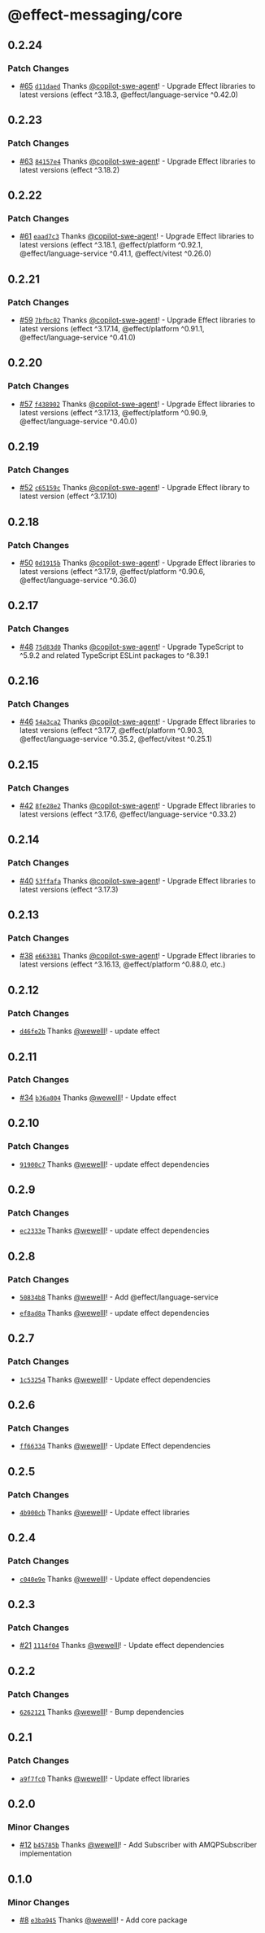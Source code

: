 # @effect-messaging/core

## 0.2.24

### Patch Changes

- [#65](https://github.com/spiko-tech/effect-messaging/pull/65) [`d11daed`](https://github.com/spiko-tech/effect-messaging/commit/d11daed7d335b5edae0ee0cba4124cfd058b2f55) Thanks [@copilot-swe-agent](https://github.com/apps/copilot-swe-agent)! - Upgrade Effect libraries to latest versions (effect ^3.18.3, @effect/language-service ^0.42.0)

## 0.2.23

### Patch Changes

- [#63](https://github.com/spiko-tech/effect-messaging/pull/63) [`84157e4`](https://github.com/spiko-tech/effect-messaging/commit/84157e4289c7d6b99dfaa1b26f23a6ed7e1cf166) Thanks [@copilot-swe-agent](https://github.com/apps/copilot-swe-agent)! - Upgrade Effect libraries to latest versions (effect ^3.18.2)

## 0.2.22

### Patch Changes

- [#61](https://github.com/spiko-tech/effect-messaging/pull/61) [`eaad7c3`](https://github.com/spiko-tech/effect-messaging/commit/eaad7c32568c875e7a733e5e7307e257e62adbec) Thanks [@copilot-swe-agent](https://github.com/apps/copilot-swe-agent)! - Upgrade Effect libraries to latest versions (effect ^3.18.1, @effect/platform ^0.92.1, @effect/language-service ^0.41.1, @effect/vitest ^0.26.0)

## 0.2.21

### Patch Changes

- [#59](https://github.com/spiko-tech/effect-messaging/pull/59) [`7bfbc02`](https://github.com/spiko-tech/effect-messaging/commit/7bfbc021e168661a3e0fbd2aa6272f7fa609e965) Thanks [@copilot-swe-agent](https://github.com/apps/copilot-swe-agent)! - Upgrade Effect libraries to latest versions (effect ^3.17.14, @effect/platform ^0.91.1, @effect/language-service ^0.41.0)

## 0.2.20

### Patch Changes

- [#57](https://github.com/spiko-tech/effect-messaging/pull/57) [`f438902`](https://github.com/spiko-tech/effect-messaging/commit/f438902707082f49802bbdb03da497ccd5be99d7) Thanks [@copilot-swe-agent](https://github.com/apps/copilot-swe-agent)! - Upgrade Effect libraries to latest versions (effect ^3.17.13, @effect/platform ^0.90.9, @effect/language-service ^0.40.0)

## 0.2.19

### Patch Changes

- [#52](https://github.com/spiko-tech/effect-messaging/pull/52) [`c65159c`](https://github.com/spiko-tech/effect-messaging/commit/c65159c7fbc9bb77103a3e932f33e4b6f8326a67) Thanks [@copilot-swe-agent](https://github.com/apps/copilot-swe-agent)! - Upgrade Effect library to latest version (effect ^3.17.10)

## 0.2.18

### Patch Changes

- [#50](https://github.com/spiko-tech/effect-messaging/pull/50) [`0d1915b`](https://github.com/spiko-tech/effect-messaging/commit/0d1915b659ce8472bf82a3adb8815d3a9fb1783c) Thanks [@copilot-swe-agent](https://github.com/apps/copilot-swe-agent)! - Upgrade Effect libraries to latest versions (effect ^3.17.9, @effect/platform ^0.90.6, @effect/language-service ^0.36.0)

## 0.2.17

### Patch Changes

- [#48](https://github.com/spiko-tech/effect-messaging/pull/48) [`75d83d0`](https://github.com/spiko-tech/effect-messaging/commit/75d83d05a75cb4483cee522c81861825b52c601f) Thanks [@copilot-swe-agent](https://github.com/apps/copilot-swe-agent)! - Upgrade TypeScript to ^5.9.2 and related TypeScript ESLint packages to ^8.39.1

## 0.2.16

### Patch Changes

- [#46](https://github.com/spiko-tech/effect-messaging/pull/46) [`54a3ca2`](https://github.com/spiko-tech/effect-messaging/commit/54a3ca2c4da6d8151435582c088fb36d77f2ff14) Thanks [@copilot-swe-agent](https://github.com/apps/copilot-swe-agent)! - Upgrade Effect libraries to latest versions (effect ^3.17.7, @effect/platform ^0.90.3, @effect/language-service ^0.35.2, @effect/vitest ^0.25.1)

## 0.2.15

### Patch Changes

- [#42](https://github.com/spiko-tech/effect-messaging/pull/42) [`8fe28e2`](https://github.com/spiko-tech/effect-messaging/commit/8fe28e2b6b79596222af0169b3acd37e3ee1de91) Thanks [@copilot-swe-agent](https://github.com/apps/copilot-swe-agent)! - Upgrade Effect libraries to latest versions (effect ^3.17.6, @effect/language-service ^0.33.2)

## 0.2.14

### Patch Changes

- [#40](https://github.com/spiko-tech/effect-messaging/pull/40) [`53ffafa`](https://github.com/spiko-tech/effect-messaging/commit/53ffafada29728eff415fe6c1d502e1cc283786b) Thanks [@copilot-swe-agent](https://github.com/apps/copilot-swe-agent)! - Upgrade Effect libraries to latest versions (effect ^3.17.3)

## 0.2.13

### Patch Changes

- [#38](https://github.com/spiko-tech/effect-messaging/pull/38) [`e663381`](https://github.com/spiko-tech/effect-messaging/commit/e66338107bb262a0a94510a17f64f04af73443dc) Thanks [@copilot-swe-agent](https://github.com/apps/copilot-swe-agent)! - Upgrade Effect libraries to latest versions (effect ^3.16.13, @effect/platform ^0.88.0, etc.)

## 0.2.12

### Patch Changes

- [`d46fe2b`](https://github.com/spiko-tech/effect-messaging/commit/d46fe2bb6c4b795a9ddab0155ef8fcaa91ea3dcd) Thanks [@wewelll](https://github.com/wewelll)! - update effect

## 0.2.11

### Patch Changes

- [#34](https://github.com/spiko-tech/effect-messaging/pull/34) [`b36a804`](https://github.com/spiko-tech/effect-messaging/commit/b36a80431ce19a91a156c499a86d82bea35e856d) Thanks [@wewelll](https://github.com/wewelll)! - Update effect

## 0.2.10

### Patch Changes

- [`91900c7`](https://github.com/spiko-tech/effect-messaging/commit/91900c7ee12fd326050aea015e4f048c6f3263b5) Thanks [@wewelll](https://github.com/wewelll)! - update effect dependencies

## 0.2.9

### Patch Changes

- [`ec2333e`](https://github.com/spiko-tech/effect-messaging/commit/ec2333e04ed427fce4a8a615f7aeb7f6fd99f45f) Thanks [@wewelll](https://github.com/wewelll)! - update effect dependencies

## 0.2.8

### Patch Changes

- [`50834b8`](https://github.com/spiko-tech/effect-messaging/commit/50834b82414b7519ee8dbf1e3321c6beae756fcf) Thanks [@wewelll](https://github.com/wewelll)! - Add @effect/language-service

- [`ef8ad8a`](https://github.com/spiko-tech/effect-messaging/commit/ef8ad8adee978d64d3cb492189b1c0b38713d4a7) Thanks [@wewelll](https://github.com/wewelll)! - update effect dependencies

## 0.2.7

### Patch Changes

- [`1c53254`](https://github.com/spiko-tech/effect-messaging/commit/1c532542fc80f4548f3bbc44d4d825a34b27fb6a) Thanks [@wewelll](https://github.com/wewelll)! - Update effect dependencies

## 0.2.6

### Patch Changes

- [`ff66334`](https://github.com/spiko-tech/effect-messaging/commit/ff663342567c66e10c7ab23e0496d85be18715b9) Thanks [@wewelll](https://github.com/wewelll)! - Update Effect dependencies

## 0.2.5

### Patch Changes

- [`4b900cb`](https://github.com/spiko-tech/effect-messaging/commit/4b900cb7b345c927114722eada062effb6e6469d) Thanks [@wewelll](https://github.com/wewelll)! - Update effect libraries

## 0.2.4

### Patch Changes

- [`c040e9e`](https://github.com/spiko-tech/effect-messaging/commit/c040e9ed32aaae9777e6a8bfef703e469ac46ead) Thanks [@wewelll](https://github.com/wewelll)! - Update effect dependencies

## 0.2.3

### Patch Changes

- [#21](https://github.com/spiko-tech/effect-messaging/pull/21) [`1114f04`](https://github.com/spiko-tech/effect-messaging/commit/1114f0410d74c482974d4c48c520c49249f96366) Thanks [@wewelll](https://github.com/wewelll)! - Update effect dependencies

## 0.2.2

### Patch Changes

- [`6262121`](https://github.com/spiko-tech/effect-messaging/commit/626212109cb1334988144f5880e902751d683eef) Thanks [@wewelll](https://github.com/wewelll)! - Bump dependencies

## 0.2.1

### Patch Changes

- [`a9f7fc0`](https://github.com/spiko-tech/effect-messaging/commit/a9f7fc0229dc7b5315352cde0122c9c6520e7376) Thanks [@wewelll](https://github.com/wewelll)! - Update effect libraries

## 0.2.0

### Minor Changes

- [#12](https://github.com/spiko-tech/effect-messaging/pull/12) [`b45785b`](https://github.com/spiko-tech/effect-messaging/commit/b45785bbf261f963a8511cd816e1c25b9257d91c) Thanks [@wewelll](https://github.com/wewelll)! - Add Subscriber with AMQPSubscriber implementation

## 0.1.0

### Minor Changes

- [#8](https://github.com/spiko-tech/effect-messaging/pull/8) [`e3ba945`](https://github.com/spiko-tech/effect-messaging/commit/e3ba94598d7150bc273969617df569563885fa8b) Thanks [@wewelll](https://github.com/wewelll)! - Add core package
